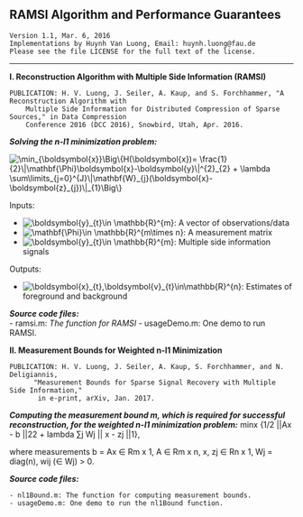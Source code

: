 RAMSI Algorithm and Performance Guarantees
-----------------------------------------------------------------------
    Version 1.1, Mar. 6, 2016
    Implementations by Huynh Van Luong, Email: huynh.luong@fau.de
    Please see the file LICENSE for the full text of the license.
-----------------------------------------------------------------------

**I. Reconstruction Algorithm with Multiple Side Information (RAMSI)**

    PUBLICATION: H. V. Luong, J. Seiler, A. Kaup, and S. Forchhammer, "A Reconstruction Algorithm with 
    	Multiple Side Information for Distributed Compression of Sparse Sources," in Data Compression 
    	Conference 2016 (DCC 2016), Snowbird, Utah, Apr. 2016.

  **_Solving the _n-l1_ minimization problem:_**
  
<img src="https://latex.codecogs.com/svg.latex?\dpi{150}&space;\min_{\boldsymbol{x}}\Big\{H(\boldsymbol{x})=&space;\frac{1}{2}\|\mathbf{\Phi}\boldsymbol{x}-\boldsymbol{y}\|^{2}_{2}&space;&plus;&space;\lambda&space;\sum\limits_{j=0}^{J}\|\mathbf{W}_{j}(\boldsymbol{x}-\boldsymbol{z}_{j})\|_{1}\Big\}" title="\min_{\boldsymbol{x}}\Big\{H(\boldsymbol{x})= \frac{1}{2}\|\mathbf{\Phi}\boldsymbol{x}-\boldsymbol{y}\|^{2}_{2} + \lambda \sum\limits_{j=0}^{J}\|\mathbf{W}_{j}(\boldsymbol{x}-\boldsymbol{z}_{j})\|_{1}\Big\}" />

Inputs:
- <img src="https://latex.codecogs.com/svg.latex?\dpi{150}&space;\boldsymbol{y}_{t}\in&space;\mathbb{R}^{m}" title="\boldsymbol{y}_{t}\in \mathbb{R}^{m}" />: A vector of observations/data <br /> 
- <img src="https://latex.codecogs.com/svg.latex?\dpi{150}&space;\mathbf{\Phi}\in&space;\mathbb{R}^{m\times&space;n}" title="\mathbf{\Phi}\in \mathbb{R}^{m\times n}" />: A measurement matrix <br />
- <img src="https://latex.codecogs.com/svg.latex?\dpi{150}&space;\boldsymbol{z}_{j}\in&space;\mathbb{R}^{n}" title="\boldsymbol{y}_{t}\in \mathbb{R}^{m}" />: Multiple side information signals <br />

Outputs:
- <img src="https://latex.codecogs.com/svg.latex?\dpi{150}&space;\boldsymbol{x}_{t}\in\mathbb{R}^{n}" title="\boldsymbol{x}_{t},\boldsymbol{v}_{t}\in\mathbb{R}^{n}" />: Estimates of foreground and background

**_Source code files:_**  
     - ramsi.m: _The function for RAMSI_
     - usageDemo.m: One demo to run RAMSI. 
     
**II. Measurement Bounds for Weighted n-l1 Minimization**

    PUBLICATION: H. V. Luong, J. Seiler, A. Kaup, S. Forchhammer, and N. Deligiannis, 
          "Measurement Bounds for Sparse Signal Recovery with Multiple Side Information," 
           in e-print, arXiv, Jan. 2017.

**_Computing the measurement bound m, which is required for successful reconstruction, for the weighted n-l1 minimization problem:_**
                     minx {1/2 ||Ax - b ||22  +  lambda ∑j Wj || x - zj ||1},

   where measurements b =  Ax ∈ Rm x 1,  A ∈ Rm x n,  x, zj ∈ Rn x 1, Wj = diag(n), wij (∈ Wj) > 0.
           
**_Source code files:_**    

	- nl1Bound.m: The function for computing measurement bounds.
	- usageDemo.m: One demo to run the nl1Bound function. 
